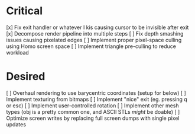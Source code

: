 # Critical

[x] Fix exit handler or whatever I kis causing cursor to be invisible after exit
[x] Decompose render pipeline into multiple steps
[ ] Fix depth smashing issues causing pixelated edges
[ ] Implement proper pixel-space culling using Homo screen space
[ ] Implement triangle pre-culling to reduce workload

# Desired

[ ] Overhaul rendering to use barycentric coordinates (setup for below)
[ ] Implement texturing from bitmaps
[ ] Implement "nice" exit (eg. pressing q or esc)
[ ] Implement user-controlled rotation
[ ] Implement other mesh types (obj is a pretty common one, and ASCII STLs _might_ be doable)
[ ] Optimize screen writes by replacing full screen dumps with single pixel updates
